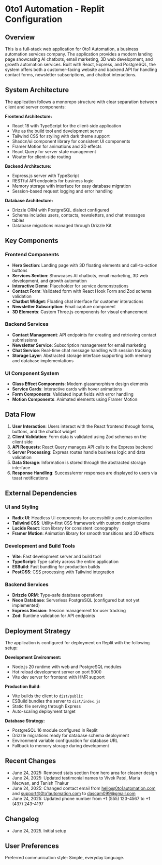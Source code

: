 # 0to1 Automation - Replit Configuration

## Overview

This is a full-stack web application for 0to1 Automation, a business automation services company. The application provides a modern landing page showcasing AI chatbots, email marketing, 3D web development, and growth automation services. Built with React, Express, and PostgreSQL, the system offers both a customer-facing website and backend API for handling contact forms, newsletter subscriptions, and chatbot interactions.

## System Architecture

The application follows a monorepo structure with clear separation between client and server components:

**Frontend Architecture:**
- React 18 with TypeScript for the client-side application
- Vite as the build tool and development server
- Tailwind CSS for styling with dark theme support
- Shadcn/ui component library for consistent UI components
- Framer Motion for animations and 3D effects
- React Query for server state management
- Wouter for client-side routing

**Backend Architecture:**
- Express.js server with TypeScript
- RESTful API endpoints for business logic
- Memory storage with interface for easy database migration
- Session-based request logging and error handling

**Database Architecture:**
- Drizzle ORM with PostgreSQL dialect configured
- Schema includes users, contacts, newsletters, and chat messages tables
- Database migrations managed through Drizzle Kit

## Key Components

### Frontend Components
- **Hero Section**: Landing page with 3D floating elements and call-to-action buttons
- **Services Section**: Showcases AI chatbots, email marketing, 3D web development, and growth automation
- **Interactive Demo**: Placeholder for service demonstrations
- **Contact Form**: Validated form with React Hook Form and Zod schema validation
- **Chatbot Widget**: Floating chat interface for customer interactions
- **Newsletter Subscription**: Email capture component
- **3D Elements**: Custom Three.js components for visual enhancement

### Backend Services
- **Contact Management**: API endpoints for creating and retrieving contact submissions
- **Newsletter Service**: Subscription management for email marketing
- **Chat Service**: Real-time chat message handling with session tracking
- **Storage Layer**: Abstracted storage interface supporting both memory and database implementations

### UI Component System
- **Glass Effect Components**: Modern glassmorphism design elements
- **Service Cards**: Interactive cards with hover animations
- **Form Components**: Validated input fields with error handling
- **Motion Components**: Animated elements using Framer Motion

## Data Flow

1. **User Interaction**: Users interact with the React frontend through forms, buttons, and the chatbot widget
2. **Client Validation**: Form data is validated using Zod schemas on the client side
3. **API Requests**: React Query manages API calls to the Express backend
4. **Server Processing**: Express routes handle business logic and data validation
5. **Data Storage**: Information is stored through the abstracted storage interface
6. **Response Handling**: Success/error responses are displayed to users via toast notifications

## External Dependencies

### UI and Styling
- **Radix UI**: Headless UI components for accessibility and customization
- **Tailwind CSS**: Utility-first CSS framework with custom design tokens
- **Lucide React**: Icon library for consistent iconography
- **Framer Motion**: Animation library for smooth transitions and 3D effects

### Development and Build Tools
- **Vite**: Fast development server and build tool
- **TypeScript**: Type safety across the entire application
- **ESBuild**: Fast bundling for production builds
- **PostCSS**: CSS processing with Tailwind integration

### Backend Services
- **Drizzle ORM**: Type-safe database operations
- **Neon Database**: Serverless PostgreSQL (configured but not yet implemented)
- **Express Session**: Session management for user tracking
- **Zod**: Runtime validation for API endpoints

## Deployment Strategy

The application is configured for deployment on Replit with the following setup:

**Development Environment:**
- Node.js 20 runtime with web and PostgreSQL modules
- Hot reload development server on port 5000
- Vite dev server for frontend with HMR support

**Production Build:**
- Vite builds the client to `dist/public`
- ESBuild bundles the server to `dist/index.js`
- Static file serving through Express
- Auto-scaling deployment target

**Database Strategy:**
- PostgreSQL 16 module configured in Replit
- Drizzle migrations ready for database schema deployment
- Environment variable configuration for database URL
- Fallback to memory storage during development

## Recent Changes

- June 24, 2025: Removed stats section from hero area for cleaner design
- June 24, 2025: Updated testimonial names to Vivek Patel, Maria Mecwan, and Tanish Thakur
- June 24, 2025: Changed contact email from hello@0to1automation.com and support@0to1automation.com to dascam099@gmail.com
- June 24, 2025: Updated phone number from +1 (555) 123-4567 to +1 (437) 243-4197

## Changelog

- June 24, 2025. Initial setup

## User Preferences

Preferred communication style: Simple, everyday language.